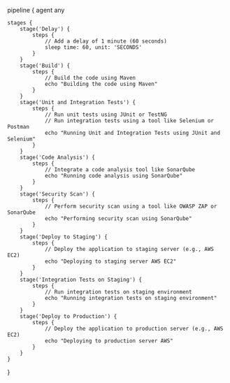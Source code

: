 pipeline {
    agent any
    
    stages {
        stage('Delay') {
            steps {
                // Add a delay of 1 minute (60 seconds)
                sleep time: 60, unit: 'SECONDS'
            }
        }
        stage('Build') {
            steps {
                // Build the code using Maven
                echo "Building the code using Maven"
            }
        }
        stage('Unit and Integration Tests') {
            steps {
                // Run unit tests using JUnit or TestNG
                // Run integration tests using a tool like Selenium or Postman
                echo "Running Unit and Integration Tests using JUnit and Selenium"
            }
        }
        stage('Code Analysis') {
            steps {
                // Integrate a code analysis tool like SonarQube
                echo "Running code analysis using SonarQube"
            }
        }
        stage('Security Scan') {
            steps {
                // Perform security scan using a tool like OWASP ZAP or SonarQube
                echo "Performing security scan using SonarQube"
            }
        }
        stage('Deploy to Staging') {
            steps {
                // Deploy the application to staging server (e.g., AWS EC2)
                echo "Deploying to staging server AWS EC2"
            }
        }
        stage('Integration Tests on Staging') {
            steps {
                // Run integration tests on staging environment
                echo "Running integration tests on staging environment"
            }
        }
        stage('Deploy to Production') {
            steps {
                // Deploy the application to production server (e.g., AWS EC2)
                echo "Deploying to production server AWS"
            }
        }
    }
}
